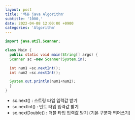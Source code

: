 ```yaml
---
layout: post
title: '백준 java Algorithm'
subtitle: '1000,'
date: 2022-04-08 12:00:00 +0900
categories: 'Algorithm'
---
```


```java
import java.util.Scanner;

class Main {
  public static void main(String[] args) {
  Scanner sc =new Scanner(System.in);  

  int num1 =sc.nextInt();
  int num2 =sc.nextInt();

  System.out.println(num1+num2);
  }
}
```

- sc.next() : 스트링 타입 입력값 받기
- sc.nextInt() : 인트 타입 입력값 받기
- sc.nextDouble() : 더블 타입 입력값 받기 (기본 구분자 띄어쓰기)